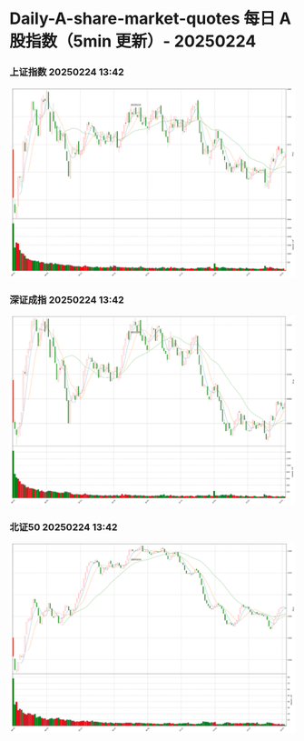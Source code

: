 
# Daily-A-share-market-quotes 每日 A 股指数（5min 更新）- 20250224

### 上证指数 20250224 13:42
![](./fig/2025/2/20250224-sh000001.png)

### 深证成指 20250224 13:42
![](./fig/2025/2/20250224-sz399001.png)

### 北证50 20250224 13:42
![](./fig/2025/2/20250224-bj899050.png)
